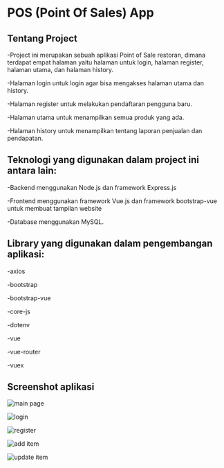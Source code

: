 # POS (Point Of Sales) App

## Tentang Project
-Project ini merupakan sebuah aplikasi Point of Sale restoran, dimana terdapat empat halaman yaitu halaman untuk login, halaman register, halaman utama, dan halaman history.

-Halaman login untuk login agar bisa mengakses halaman utama dan history.

-Halaman register untuk melakukan pendaftaran pengguna baru.

-Halaman utama untuk menampilkan semua produk yang ada.

-Halaman history untuk menampilkan tentang laporan penjualan dan pendapatan.

## Teknologi yang digunakan dalam project ini antara lain:
-Backend menggunakan Node.js dan framework Express.js

-Frontend menggunakan framework Vue.js dan framework bootstrap-vue untuk membuat tampilan website

-Database menggunakan MySQL.

## Library yang digunakan dalam pengembangan aplikasi:
-axios

-bootstrap

-bootstrap-vue

-core-js

-dotenv

-vue

-vue-router

-vuex

## Screenshot aplikasi

![main page](https://user-images.githubusercontent.com/57606080/94072698-65e2ea80-fe20-11ea-9844-d26f65f499c0.PNG)

![login](https://user-images.githubusercontent.com/57606080/94073099-18b34880-fe21-11ea-9168-6aebe0e5c34d.PNG)

![register](https://user-images.githubusercontent.com/57606080/94073133-25d03780-fe21-11ea-8b20-a3708369deb2.PNG)

![add item](https://user-images.githubusercontent.com/57606080/94072938-ceca6280-fe20-11ea-8dfe-d71a8237996f.PNG)

![update item](https://user-images.githubusercontent.com/57606080/94072977-e275c900-fe20-11ea-817b-c058cca39348.PNG)
